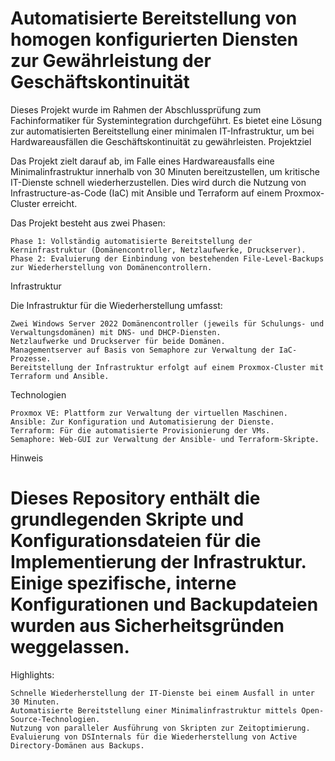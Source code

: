 # Automatisierte Bereitstellung von homogen konfigurierten Diensten zur Gewährleistung der Geschäftskontinuität

Dieses Projekt wurde im Rahmen der Abschlussprüfung zum Fachinformatiker für Systemintegration durchgeführt. Es bietet eine Lösung zur automatisierten Bereitstellung einer minimalen IT-Infrastruktur, um bei Hardwareausfällen die Geschäftskontinuität zu gewährleisten.
Projektziel

Das Projekt zielt darauf ab, im Falle eines Hardwareausfalls eine Minimalinfrastruktur innerhalb von 30 Minuten bereitzustellen, um kritische IT-Dienste schnell wiederherzustellen. Dies wird durch die Nutzung von Infrastructure-as-Code (IaC) mit Ansible und Terraform auf einem Proxmox-Cluster erreicht.

Das Projekt besteht aus zwei Phasen:

    Phase 1: Vollständig automatisierte Bereitstellung der Kerninfrastruktur (Domänencontroller, Netzlaufwerke, Druckserver).
    Phase 2: Evaluierung der Einbindung von bestehenden File-Level-Backups zur Wiederherstellung von Domänencontrollern.

Infrastruktur

Die Infrastruktur für die Wiederherstellung umfasst:

    Zwei Windows Server 2022 Domänencontroller (jeweils für Schulungs- und Verwaltungsdomänen) mit DNS- und DHCP-Diensten.
    Netzlaufwerke und Druckserver für beide Domänen.
    Managementserver auf Basis von Semaphore zur Verwaltung der IaC-Prozesse.
    Bereitstellung der Infrastruktur erfolgt auf einem Proxmox-Cluster mit Terraform und Ansible.

Technologien

    Proxmox VE: Plattform zur Verwaltung der virtuellen Maschinen.
    Ansible: Zur Konfiguration und Automatisierung der Dienste.
    Terraform: Für die automatisierte Provisionierung der VMs.
    Semaphore: Web-GUI zur Verwaltung der Ansible- und Terraform-Skripte.

Hinweis

# Dieses Repository enthält die grundlegenden Skripte und Konfigurationsdateien für die Implementierung der Infrastruktur. Einige spezifische, interne Konfigurationen und Backupdateien wurden aus Sicherheitsgründen weggelassen.

Highlights:

    Schnelle Wiederherstellung der IT-Dienste bei einem Ausfall in unter 30 Minuten.
    Automatisierte Bereitstellung einer Minimalinfrastruktur mittels Open-Source-Technologien.
    Nutzung von paralleler Ausführung von Skripten zur Zeitoptimierung.
    Evaluierung von DSInternals für die Wiederherstellung von Active Directory-Domänen aus Backups.
